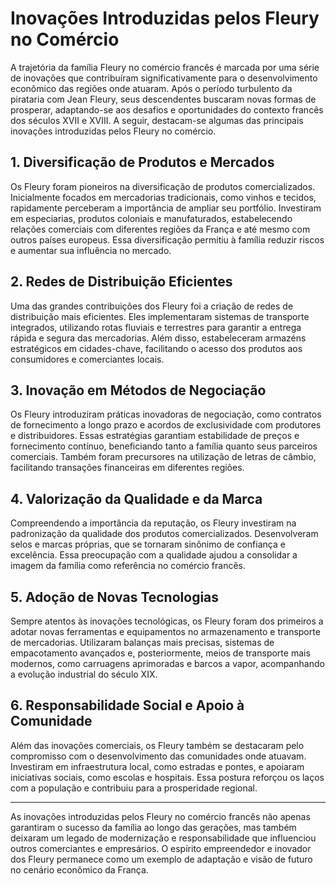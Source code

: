# Inovações Introduzidas pelos Fleury no Comércio

A trajetória da família Fleury no comércio francês é marcada por uma série de inovações que contribuíram significativamente para o desenvolvimento econômico das regiões onde atuaram. Após o período turbulento da pirataria com Jean Fleury, seus descendentes buscaram novas formas de prosperar, adaptando-se aos desafios e oportunidades do contexto francês dos séculos XVII e XVIII. A seguir, destacam-se algumas das principais inovações introduzidas pelos Fleury no comércio.

## 1. Diversificação de Produtos e Mercados

Os Fleury foram pioneiros na diversificação de produtos comercializados. Inicialmente focados em mercadorias tradicionais, como vinhos e tecidos, rapidamente perceberam a importância de ampliar seu portfólio. Investiram em especiarias, produtos coloniais e manufaturados, estabelecendo relações comerciais com diferentes regiões da França e até mesmo com outros países europeus. Essa diversificação permitiu à família reduzir riscos e aumentar sua influência no mercado.

## 2. Redes de Distribuição Eficientes

Uma das grandes contribuições dos Fleury foi a criação de redes de distribuição mais eficientes. Eles implementaram sistemas de transporte integrados, utilizando rotas fluviais e terrestres para garantir a entrega rápida e segura das mercadorias. Além disso, estabeleceram armazéns estratégicos em cidades-chave, facilitando o acesso dos produtos aos consumidores e comerciantes locais.

## 3. Inovação em Métodos de Negociação

Os Fleury introduziram práticas inovadoras de negociação, como contratos de fornecimento a longo prazo e acordos de exclusividade com produtores e distribuidores. Essas estratégias garantiam estabilidade de preços e fornecimento contínuo, beneficiando tanto a família quanto seus parceiros comerciais. Também foram precursores na utilização de letras de câmbio, facilitando transações financeiras em diferentes regiões.

## 4. Valorização da Qualidade e da Marca

Compreendendo a importância da reputação, os Fleury investiram na padronização da qualidade dos produtos comercializados. Desenvolveram selos e marcas próprias, que se tornaram sinônimo de confiança e excelência. Essa preocupação com a qualidade ajudou a consolidar a imagem da família como referência no comércio francês.

## 5. Adoção de Novas Tecnologias

Sempre atentos às inovações tecnológicas, os Fleury foram dos primeiros a adotar novas ferramentas e equipamentos no armazenamento e transporte de mercadorias. Utilizaram balanças mais precisas, sistemas de empacotamento avançados e, posteriormente, meios de transporte mais modernos, como carruagens aprimoradas e barcos a vapor, acompanhando a evolução industrial do século XIX.

## 6. Responsabilidade Social e Apoio à Comunidade

Além das inovações comerciais, os Fleury também se destacaram pelo compromisso com o desenvolvimento das comunidades onde atuavam. Investiram em infraestrutura local, como estradas e pontes, e apoiaram iniciativas sociais, como escolas e hospitais. Essa postura reforçou os laços com a população e contribuiu para a prosperidade regional.

---

As inovações introduzidas pelos Fleury no comércio francês não apenas garantiram o sucesso da família ao longo das gerações, mas também deixaram um legado de modernização e responsabilidade que influenciou outros comerciantes e empresários. O espírito empreendedor e inovador dos Fleury permanece como um exemplo de adaptação e visão de futuro no cenário econômico da França.